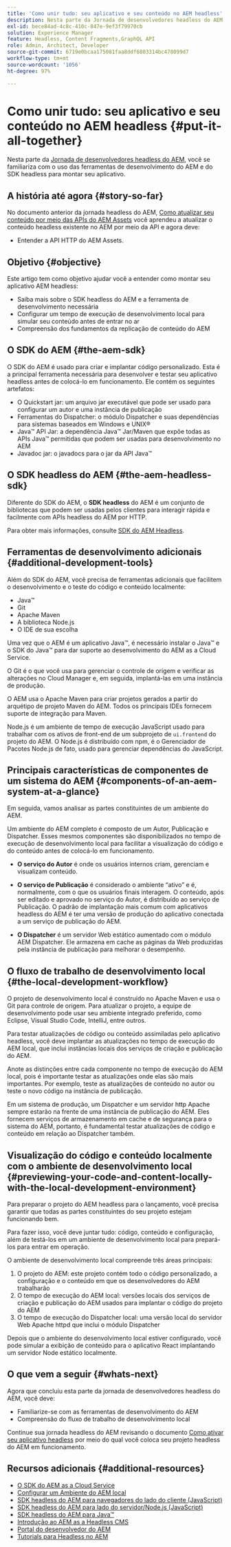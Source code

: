 ```yaml
---
title: 'Como unir tudo: seu aplicativo e seu conteúdo no AEM headless'
description: Nesta parte da Jornada de desenvolvedores headless do AEM, saiba como participar do Projeto do AEM, incluindo Fragmentos de conteúdo, chamadas de GraphQL, chamadas de API REST e aplicativo, e prepará-lo para entrar em funcionamento.
exl-id: bece84ad-4c8c-410c-847e-9ef3f79970cb
solution: Experience Manager
feature: Headless, Content Fragments,GraphQL API
role: Admin, Architect, Developer
source-git-commit: 6719e0bcaa175081faa8ddf6803314bc478099d7
workflow-type: tm+mt
source-wordcount: '1056'
ht-degree: 97%

---
```


# Como unir tudo: seu aplicativo e seu conteúdo no AEM headless {#put-it-all-together}

Nesta parte da [Jornada de desenvolvedores headless do AEM](overview.md), você se familiariza com o uso das ferramentas de desenvolvimento do AEM e do SDK headless para montar seu aplicativo.

## A história até agora {#story-so-far}

No documento anterior da jornada headless do AEM, [Como atualizar seu conteúdo por meio das APIs do AEM Assets](update-your-content.md) você aprendeu a atualizar o conteúdo headless existente no AEM por meio da API e agora deve:

* Entender a API HTTP do AEM Assets.

## Objetivo {#objective}

Este artigo tem como objetivo ajudar você a entender como montar seu aplicativo AEM headless:

* Saiba mais sobre o SDK headless do AEM e a ferramenta de desenvolvimento necessária
* Configurar um tempo de execução de desenvolvimento local para simular seu conteúdo antes de entrar no ar
* Compreensão dos fundamentos da replicação de conteúdo do AEM

## O SDK do AEM {#the-aem-sdk}

O SDK do AEM é usado para criar e implantar código personalizado. Esta é a principal ferramenta necessária para desenvolver e testar seu aplicativo headless antes de colocá-lo em funcionamento. Ele contém os seguintes artefatos:

* O Quickstart jar: um arquivo jar executável que pode ser usado para configurar um autor e uma instância de publicação
* Ferramentas do Dispatcher: o módulo Dispatcher e suas dependências para sistemas baseados em Windows e UNIX®
* Java™ API Jar: a dependência Java™ Jar/Maven que expõe todas as APIs Java™ permitidas que podem ser usadas para desenvolvimento no AEM
* Javadoc jar: o javadocs para o jar da API Java™

## O SDK headless do AEM {#the-aem-headless-sdk}

Diferente do SDK do AEM, o **SDK headless** do AEM é um conjunto de bibliotecas que podem ser usadas pelos clientes para interagir rápida e facilmente com APIs headless do AEM por HTTP.

Para obter mais informações, consulte [SDK do AEM Headless](https://experienceleague.adobe.com/docs/experience-manager-learn/getting-started-with-aem-headless/how-to/aem-headless-sdk.html?lang=pt-BR).

## Ferramentas de desenvolvimento adicionais {#additional-development-tools}

Além do SDK do AEM, você precisa de ferramentas adicionais que facilitem o desenvolvimento e o teste do código e conteúdo localmente:

* Java™
* Git
* Apache Maven
* A biblioteca Node.js
* O IDE de sua escolha

Uma vez que o AEM é um aplicativo Java™, é necessário instalar o Java™ e o SDK do Java™ para dar suporte ao desenvolvimento do AEM as a Cloud Service.

O Git é o que você usa para gerenciar o controle de origem e verificar as alterações no Cloud Manager e, em seguida, implantá-las em uma instância de produção.

O AEM usa o Apache Maven para criar projetos gerados a partir do arquétipo de projeto Maven do AEM. Todos os principais IDEs fornecem suporte de integração para Maven.

Node.js é um ambiente de tempo de execução JavaScript usado para trabalhar com os ativos de front-end de um subprojeto de `ui.frontend` do projeto do AEM. O Node.js é distribuído com npm, é o Gerenciador de Pacotes Node.js de fato, usado para gerenciar dependências do JavaScript.

## Principais características de componentes de um sistema do AEM {#components-of-an-aem-system-at-a-glance}

Em seguida, vamos analisar as partes constituintes de um ambiente do AEM.

Um ambiente do AEM completo é composto de um Autor, Publicação e Dispatcher. Esses mesmos componentes são disponibilizados no tempo de execução de desenvolvimento local para facilitar a visualização do código e do conteúdo antes de colocá-lo em funcionamento.

* **O serviço do Autor** é onde os usuários internos criam, gerenciam e visualizam conteúdo.

* **O serviço de Publicação** é considerado o ambiente “ativo” e é, normalmente, com o que os usuários finais interagem. O conteúdo, após ser editado e aprovado no serviço do Autor, é distribuído ao serviço de Publicação. O padrão de implantação mais comum com aplicativos headless do AEM é ter uma versão de produção do aplicativo conectada a um serviço de publicação do AEM.

* **O Dispatcher** é um servidor Web estático aumentado com o módulo AEM Dispatcher. Ele armazena em cache as páginas da Web produzidas pela instância de publicação para melhorar o desempenho.

## O fluxo de trabalho de desenvolvimento local {#the-local-development-workflow}

O projeto de desenvolvimento local é construído no Apache Maven e usa o Git para controle de origem. Para atualizar o projeto, a equipe de desenvolvimento pode usar seu ambiente integrado preferido, como Eclipse, Visual Studio Code, IntelliJ, entre outros.

Para testar atualizações de código ou conteúdo assimiladas pelo aplicativo headless, você deve implantar as atualizações no tempo de execução do AEM local, que inclui instâncias locais dos serviços de criação e publicação do AEM.

Anote as distinções entre cada componente no tempo de execução do AEM local, pois é importante testar as atualizações onde elas são mais importantes. Por exemplo, teste as atualizações de conteúdo no autor ou teste o novo código na instância de publicação.

Em um sistema de produção, um Dispatcher e um servidor http Apache sempre estarão na frente de uma instância de publicação do AEM. Eles fornecem serviços de armazenamento em cache e de segurança para o sistema do AEM, portanto, é fundamental testar atualizações de código e conteúdo em relação ao Dispatcher também.

## Visualização do código e conteúdo localmente com o ambiente de desenvolvimento local {#previewing-your-code-and-content-locally-with-the-local-development-environment}

Para preparar o projeto do AEM headless para o lançamento, você precisa garantir que todas as partes constituintes do seu projeto estejam funcionando bem.

Para fazer isso, você deve juntar tudo: código, conteúdo e configuração, além de testá-los em um ambiente de desenvolvimento local para prepará-los para entrar em operação.

O ambiente de desenvolvimento local compreende três áreas principais:

1. O projeto do AEM: este projeto contém todo o código personalizado, a configuração e o conteúdo em que os desenvolvedores do AEM trabalharão
1. O tempo de execução do AEM local: versões locais dos serviços de criação e publicação do AEM usados para implantar o código do projeto do AEM
1. O tempo de execução do Dispatcher local: uma versão local do servidor Web Apache httpd que inclui o módulo Dispatcher

Depois que o ambiente do desenvolvimento local estiver configurado, você pode simular a exibição de conteúdo para o aplicativo React implantando um servidor Node estático localmente.

<!-- THIS TOPIC IS 404. IT DOES NOT APPEAR IN THE TOC OR ANYWHERE ELSE To get a more in-depth look at setting up a local development environment and all dependencies needed for content preview, see [Production Deployment documentation](https://experienceleague.adobe.com/docs/experience-manager-learn/headless-tutorial/graphql/multi-step/production-deployment.html). -->

## O que vem a seguir {#whats-next}

Agora que concluiu esta parte da jornada de desenvolvedores headless do AEM, você deve:

* Familiarize-se com as ferramentas de desenvolvimento do AEM
* Compreensão do fluxo de trabalho de desenvolvimento local

Continue sua jornada headless do AEM revisando o documento [Como ativar seu aplicativo headless](/help/journey-headless/developer/go-live.md) por meio do qual você coloca seu projeto headless do AEM em funcionamento.

## Recursos adicionais {#additional-resources}

* [O SDK do AEM as a Cloud Service](/help/implementing/developing/introduction/aem-as-a-cloud-service-sdk.md)
* [Configurar um Ambiente do AEM local](https://experienceleague.adobe.com/docs/experience-manager-learn/foundation/development/set-up-a-local-aem-development-environment.html?lang=pt-BR)
* [SDK headless do AEM para navegadores do lado do cliente (JavaScript)](https://github.com/adobe/aem-headless-client-js)
* [SDK headless do AEM para lado do servidor/Node.js (JavaScript)](https://github.com/adobe/aem-headless-client-nodejs)
* [SDK headless do AEM para Java™](https://github.com/adobe/aem-headless-client-java)
* [Introdução ao AEM as a Headless CMS](/help/headless/introduction.md)
* [Portal do desenvolvedor do AEM](https://experienceleague.adobe.com/landing/experience-manager/headless/developer.html?lang=pt-BR)
* [Tutorials para Headless no AEM](https://experienceleague.adobe.com/docs/experience-manager-learn/getting-started-with-aem-headless/overview.html?lang=pt-BR)
